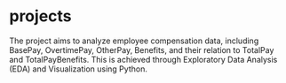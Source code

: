 # projects
 The project aims to analyze employee compensation data, including BasePay,  OvertimePay, OtherPay, Benefits, and their relation to TotalPay and TotalPayBenefits.  This is achieved through Exploratory Data Analysis (EDA) and Visualization using  Python.
